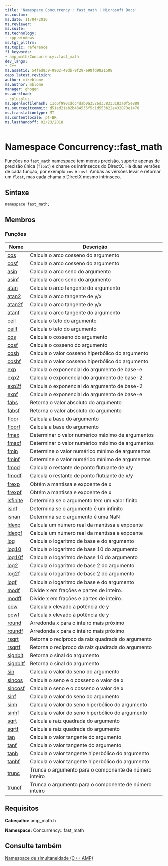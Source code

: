 ```yaml
---
title: 'Namespace Concurrency:: fast_math | Microsoft Docs'
ms.custom: 
ms.date: 11/04/2016
ms.reviewer: 
ms.suite: 
ms.technology:
- cpp-windows
ms.tgt_pltfrm: 
ms.topic: reference
f1_keywords:
- amp_math/Concurrency::fast_math
dev_langs:
- C++
ms.assetid: 54fed939-9902-49db-9f29-e98fd9821508
caps.latest.revision: 
author: mikeblome
ms.author: mblome
manager: ghogen
ms.workload:
- cplusplus
ms.openlocfilehash: 11c6f990cdcc4dab0a3526d338333183a0f5e889
ms.sourcegitcommit: d51ed21ab2b434535f5c1d553b22e432073e1478
ms.translationtype: MT
ms.contentlocale: pt-BR
ms.lasthandoff: 02/23/2018
---
```

# <a name="concurrencyfastmath-namespace"></a>Namespace Concurrency::fast_math
Funções no `fast_math` namespace tem menos precisão, suporte apenas de precisão única (`float`) e chame os intrínsecos do DirectX. Há duas versões de cada função, por exemplo `cos` e `cosf`. Ambas as versões levar e retornar um `float`, mas cada chama o DirectX mesmo intrínseco.  
  
## <a name="syntax"></a>Sintaxe  
  
```  
namespace fast_math;  
```  
  
## <a name="members"></a>Membros  
  
### <a name="functions"></a>Funções  
  
|Nome|Descrição|  
|----------|-----------------|  
|[cos](concurrency-fast-math-namespace-functions.md#cos)|Calcula o arco cosseno do argumento|  
|[cosf](concurrency-fast-math-namespace-functions.md#cosf)|Calcula o arco cosseno do argumento|  
|[asin](concurrency-fast-math-namespace-functions.md#asin)|Calcula o arco seno do argumento|  
|[asinf](concurrency-fast-math-namespace-functions.md#asinf)|Calcula o arco seno do argumento|  
|[atan](concurrency-fast-math-namespace-functions.md#atan)|Calcula o arco tangente do argumento|  
|[atan2](concurrency-fast-math-namespace-functions.md#atan2)|Calcula o arco tangente de y/x|  
|[atan2f](concurrency-fast-math-namespace-functions.md#atan2f)|Calcula o arco tangente de y/x|  
|[atanf](concurrency-fast-math-namespace-functions.md#atanf)|Calcula o arco tangente do argumento|  
|[ceil](concurrency-fast-math-namespace-functions.md#ceil)|Calcula o teto do argumento|  
|[ceilf](concurrency-fast-math-namespace-functions.md#ceilf)|Calcula o teto do argumento|  
|[cos](concurrency-fast-math-namespace-functions.md#cos)|Calcula o cosseno do argumento|  
|[cosf](concurrency-fast-math-namespace-functions.md#cosf)|Calcula o cosseno do argumento|  
|[cosh](concurrency-fast-math-namespace-functions.md#cosh)|Calcula o valor cosseno hiperbólico do argumento|  
|[coshf](concurrency-fast-math-namespace-functions.md#coshf)|Calcula o valor cosseno hiperbólico do argumento|  
|[exp](concurrency-fast-math-namespace-functions.md#exp)|Calcula o exponencial do argumento de base-e|  
|[exp2](concurrency-fast-math-namespace-functions.md#exp2)|Calcula o exponencial do argumento de base-2|  
|[exp2f](concurrency-fast-math-namespace-functions.md#exp2f)|Calcula o exponencial do argumento de base-2|  
|[expf](concurrency-fast-math-namespace-functions.md#expf)|Calcula o exponencial do argumento de base-e|  
|[fabs](concurrency-fast-math-namespace-functions.md#fabs)|Retorna o valor absoluto do argumento|  
|[fabsf](concurrency-fast-math-namespace-functions.md#fabsf)|Retorna o valor absoluto do argumento|  
|[floor](concurrency-fast-math-namespace-functions.md#floor)|Calcula a base do argumento|  
|[floorf](concurrency-fast-math-namespace-functions.md#floorf)|Calcula a base do argumento|  
|[fmax](concurrency-fast-math-namespace-functions.md#fmax)|Determinar o valor numérico máximo de argumentos|  
|[fmaxf](concurrency-fast-math-namespace-functions.md#fmaxf)|Determinar o valor numérico máximo de argumentos|  
|[fmin](concurrency-fast-math-namespace-functions.md#fmin)|Determine o valor numérico mínimo de argumentos|  
|[fminf](concurrency-fast-math-namespace-functions.md#fminf)|Determine o valor numérico mínimo de argumentos|  
|[fmod](concurrency-fast-math-namespace-functions.md#fmod)|Calcula o restante de ponto flutuante de x/y|  
|[fmodf](concurrency-fast-math-namespace-functions.md#fmodf)|Calcula o restante de ponto flutuante de x/y|  
|[frexp](concurrency-fast-math-namespace-functions.md#frexp)|Obtém a mantissa e expoente de x|  
|[frexpf](concurrency-fast-math-namespace-functions.md#frexpf)|Obtém a mantissa e expoente de x|  
|[isfinite](concurrency-fast-math-namespace-functions.md#isfinite)|Determina se o argumento tem um valor finito|  
|[isinf](concurrency-fast-math-namespace-functions.md#isinf)|Determina se o argumento é um infinito|  
|[isnan](concurrency-fast-math-namespace-functions.md#isnan)|Determina se o argumento é uma NaN|  
|[ldexp](concurrency-fast-math-namespace-functions.md#ldexp)|Calcula um número real da mantissa e expoente|  
|[ldexpf](concurrency-fast-math-namespace-functions.md#ldexpf)|Calcula um número real da mantissa e expoente|  
|[log](concurrency-fast-math-namespace-functions.md#log)|Calcula o logaritmo de base e do argumento|  
|[log10](concurrency-fast-math-namespace-functions.md#log10)|Calcula o logaritmo de base 10 do argumento|  
|[log10f](concurrency-fast-math-namespace-functions.md#log10f)|Calcula o logaritmo de base 10 do argumento|  
|[log2](concurrency-fast-math-namespace-functions.md#log2)|Calcula o logaritmo de base 2 do argumento|  
|[log2f](concurrency-fast-math-namespace-functions.md#log2f)|Calcula o logaritmo de base 2 do argumento|  
|[logf](concurrency-fast-math-namespace-functions.md#logf)|Calcula o logaritmo de base e do argumento|  
|[modf](concurrency-fast-math-namespace-functions.md#modf)|Divide x em frações e partes de inteiro.|  
|[modff](concurrency-fast-math-namespace-functions.md#modff)|Divide x em frações e partes de inteiro.|  
|[pow](concurrency-fast-math-namespace-functions.md#pow)|Calcula x elevado à potência de y|  
|[powf](concurrency-fast-math-namespace-functions.md#powf)|Calcula x elevado à potência de y|  
|[round](concurrency-fast-math-namespace-functions.md#round)|Arredonda x para o inteiro mais próximo|  
|[roundf](concurrency-fast-math-namespace-functions.md#roundf)|Arredonda x para o inteiro mais próximo|  
|[rsqrt](concurrency-fast-math-namespace-functions.md#rsqrt)|Retorna o recíproco da raiz quadrada do argumento|  
|[rsqrtf](concurrency-fast-math-namespace-functions.md#rsqrtf)|Retorna o recíproco da raiz quadrada do argumento|  
|[signbit](concurrency-fast-math-namespace-functions.md#signbit)|Retorna o sinal do argumento|  
|[signbitf](concurrency-fast-math-namespace-functions.md#signbitf)|Retorna o sinal do argumento|  
|[sin](concurrency-fast-math-namespace-functions.md#sin)|Calcula o valor do seno do argumento|  
|[sincos](concurrency-fast-math-namespace-functions.md#sincos)|Calcula o seno e o cosseno o valor de x|  
|[sincosf](concurrency-fast-math-namespace-functions.md#sincosf)|Calcula o seno e o cosseno o valor de x|  
|[sinf](concurrency-fast-math-namespace-functions.md#sinf)|Calcula o valor do seno do argumento|  
|[sinh](concurrency-fast-math-namespace-functions.md#sinh)|Calcula o valor do seno hiperbólico do argumento|  
|[sinhf](concurrency-fast-math-namespace-functions.md#sinhf)|Calcula o valor do seno hiperbólico do argumento|  
|[sqrt](concurrency-fast-math-namespace-functions.md#sqrt)|Calcula a raiz quadrada do argumento|  
|[sqrtf](concurrency-fast-math-namespace-functions.md#sqrtf)|Calcula a raiz quadrada do argumento|  
|[tan](concurrency-fast-math-namespace-functions.md#tan)|Calcula o valor tangente do argumento|  
|[tanf](concurrency-fast-math-namespace-functions.md#tanf)|Calcula o valor tangente do argumento|  
|[tanh](concurrency-fast-math-namespace-functions.md#tanh)|Calcula o valor tangente hiperbólico do argumento|  
|[tanhf](concurrency-fast-math-namespace-functions.md#tanhf)|Calcula o valor tangente hiperbólico do argumento|  
|[trunc](concurrency-fast-math-namespace-functions.md#trunc)|Trunca o argumento para o componente de número inteiro|  
|[truncf](concurrency-fast-math-namespace-functions.md#truncf)|Trunca o argumento para o componente de número inteiro|  

## <a name="requirements"></a>Requisitos  
 **Cabeçalho:** amp_math.h  
  
 **Namespace:** Concurrency:: fast_math  
  
## <a name="see-also"></a>Consulte também  
 [Namespace de simultaneidade (C++ AMP)](concurrency-namespace-cpp-amp.md)
